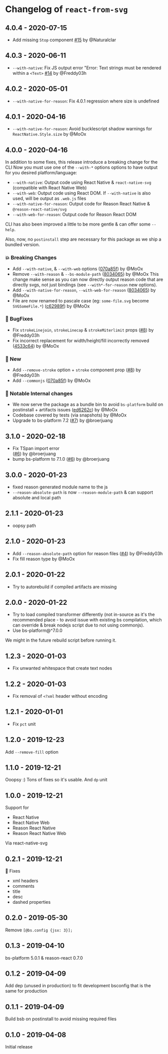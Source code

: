 # Changelog of `react-from-svg`

## 4.0.4 - 2020-07-15

- Add missing `Stop` component
  [#15](https://github.com/MoOx/react-from-svg/pull/15) by @Naturalclar

## 4.0.3 - 2020-06-11

- `--with-native`: Fix JS output error "Error: Text strings must be rendered
  within a `<Text>` [#14](https://github.com/MoOx/react-from-svg/pull/14) by
  @Freddy03h

## 4.0.2 - 2020-05-01

- `--with-native-for-reason`: Fix 4.0.1 regression where size is undefined

## 4.0.1 - 2020-04-16

- `--with-native-for-reason`: Avoid bucklescript shadow warnings for
  `ReactNative.Style.size` by @MoOx

## 4.0.0 - 2020-04-16

In addition to some fixes, this release introduce a breaking change for the CLI
Now you must use one of the `--with-*` options options to have output for you
desired platform/language:

- `--with-native`: Output code using React Native & `react-native-svg`
  (compatible with React Native Web)
- `--with-web`: Output code using React DOM. If `--with-native` is also used,
  will be output as `.web.js` files
- `--with-native-for-reason`: Output code for Reason React Native &
  `@reason-react-native/svg`
- `--with-web-for-reason`: Output code for Reason React DOM

CLI has also been improved a little to be more gentle & can offer some `--help`.

Also, now, no `postinstall` step are necessary for this package as we ship a
bundled version.

### 💥 Breaking Changes

- Add `--with-native`, & `--with-web` options
  ([070a85f](https://github.com/MoOx/react-from-svg/commit/070a85f)) by @MoOx
- Remove `--with-reason` & `--bs-module-path`
  ([8034065](https://github.com/MoOx/react-from-svg/commit/8034065)) by @MoOx
  This change make sense as you can now directly output reason code that are
  directly svgs, not just bindings (see `--with*-for-reason` new options).
- Add `--with-native-for-reason`, `--with-web-for-reason`
  ([8034065](https://github.com/MoOx/react-from-svg/commit/8034065)) by @MoOx
- File are now renamed to pascale case (eg: `some-file.svg` become
  `SVGSomeFile.*`)
  ([c62989f](https://github.com/MoOx/react-from-svg/commit/c62989f)) by @MoOx

### 🐛 BugFixes

- Fix `strokeLinejoin`, `strokeLinecap` & `strokeMiterlimit` props
  ([#8](https://github.com/MoOx/react-from-svg/pull/8)) by @Freddy03h
- Fix incorrect replacement for width/height/fill incorrectly removed
  ([4533c64](https://github.com/MoOx/react-from-svg/commit/4533c64)) by @MoOx

### 🎉 New

- Add `--remove-stroke` option + `stroke` component prop
  ([#8](https://github.com/MoOx/react-from-svg/pull/8)) by @Freddy03h
- Add `--commonjs`
  ([070a85f](https://github.com/MoOx/react-from-svg/commit/070a85f)) by @MoOx

### 🚧 Notable Internal changes

- We now serve the package as a bundle bin to avoid `bs-platform` build on
  postinstall + artifacts issues
  ([ed6262c](https://github.com/MoOx/react-from-svg/commit/ed6262c)) by @MoOx
- Codebase covered by tests (via snapshots) by @MoOx
- Upgrade to bs-platform 7.2
  ([#7](https://github.com/MoOx/react-from-svg/pull/7)) by @broerjuang

## 3.1.0 - 2020-02-18

- Fix TSpan import error  
  ([#6](https://github.com/MoOx/react-from-svg/pull/6)) by @broerjuang
- bump bs-platform to 7.1.0
  ([#6](https://github.com/MoOx/react-from-svg/pull/6)) by @broerjuang

## 3.0.0 - 2020-01-23

- fixed reason generated module name to the js
- `--reason-absolute-path` is now `--reason-module-path` & can support absolute
  and local path

## 2.1.1 - 2020-01-23

- oopsy path

## 2.1.0 - 2020-01-23

- Add `--reason-absolute-path` option for reason files
  ([#4](https://github.com/MoOx/react-from-svg/pull/4)) by @Freddy03h
- Fix fill reason type by @MoOx

## 2.0.1 - 2020-01-22

- Try to autorebuild if compiled artifacts are missing

## 2.0.0 - 2020-01-22

- Try to load compiled transformer differently (not in-source as it's the
  recommended place - to avoid issue with existing bs compilation, which can
  override & break nodejs script due to not using commonjs).
- Use bs-platform@^7.0.0

We might in the future rebuild script before running it.

## 1.2.3 - 2020-01-03

- Fix unwanted whitespace that create text nodes

## 1.2.2 - 2020-01-03

- Fix removal of `<?xml` header without encoding

## 1.2.1 - 2020-01-01

- Fix `pct` unit

## 1.2.0 - 2019-12-23

Add `--remove-fill` option

## 1.1.0 - 2019-12-21

Ooopsy :) Tons of fixes so it's usable. And `dp` unit

## 1.0.0 - 2019-12-21

Support for

- React Native
- React Native Web
- Reason React Native
- Reason React Native Web

Via react-native-svg

## 0.2.1 - 2019-12-21

🥳 Fixes

- xml headers
- comments
- title
- desc
- dashed properties

## 0.2.0 - 2019-05-30

Remove `[@bs.config {jsx: 3}];`

## 0.1.3 - 2019-04-10

bs-platform 5.0.1 & reason-react 0.7.0

## 0.1.2 - 2019-04-09

Add dep (unused in production) to fit development bsconfig that is the same for
production

## 0.1.1 - 2019-04-09

Build bsb on postinstall to avoid missing required files

## 0.1.0 - 2019-04-08

Initial release
